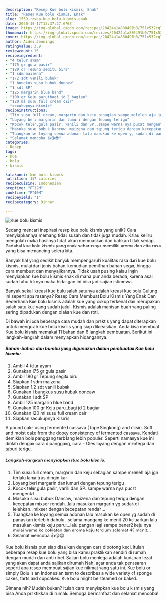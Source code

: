```yaml
---
description: "Resep Kue bolu kismis, Enak"
title: "Resep Kue bolu kismis, Enak"
slug: 1559-resep-kue-bolu-kismis-enak
date: 2020-10-17T13:37:27.676Z
image: https://img-global.cpcdn.com/recipes/20424a1a880491b0/751x532cq70/kue-bolu-kismis-foto-resep-utama.jpg
thumbnail: https://img-global.cpcdn.com/recipes/20424a1a880491b0/751x532cq70/kue-bolu-kismis-foto-resep-utama.jpg
cover: https://img-global.cpcdn.com/recipes/20424a1a880491b0/751x532cq70/kue-bolu-kismis-foto-resep-utama.jpg
author: Aiden Jennings
ratingvalue: 3.9
reviewcount: 15
recipeingredient:
- "4 telur ayam"
- "175 gr gula pasir"
- "180 gr Tepung segitu biru"
- "1 sdm maizena"
- "1/2 sdt vanili bubuk"
- "1 bungkus susu bubuk doncaw"
- "1 sdt SP"
- "125 margarin blue band"
- "100 gr Keju parutbagi jd 2 bagian"
- "120 ml susu full cream cair"
- "secukupnya Kismis"
recipeinstructions:
- "Tim susu full cream, margarin dan keju sebagian sampe meleleh aja jgn terlalu lama trus dingin kan"
- "Loyang beri margarin dan lumuri dengan tepung terigu"
- "Kocok telur,gula pasir, vanili dan SP..sampe warna nya pucat mengental..."
- "Masuka susu bubuk Dancow, maizena dan tepung terigu dengan kecepatan mixser rendah...lalu masukan margarin yg sudah di lelehkan...mixser dengan kecepatan rendah..."
- "Tuangkan ke loyang semua adonan lalu masukan ke open yg sudah di panaskan terlebih dahulu...selama mangang ke menit 20 keluarkan lalu masukan kismis keju parut...lalu pangan lagi sampe bener2 keju nya mulai warna ke coklatan dan aroma keju tercium selamat 45 menit..."
- "Selamat mencoba 👍😘😍"
categories:
- Resep
tags:
- kue
- bolu
- kismis

katakunci: kue bolu kismis 
nutrition: 157 calories
recipecuisine: Indonesian
preptime: "PT12M"
cooktime: "PT40M"
recipeyield: "1"
recipecategory: Dinner

---
```



![Kue bolu kismis](https://img-global.cpcdn.com/recipes/20424a1a880491b0/751x532cq70/kue-bolu-kismis-foto-resep-utama.jpg)

Sedang mencari inspirasi resep kue bolu kismis yang unik? Cara menyiapkannya memang tidak susah dan tidak juga mudah. Kalau keliru mengolah maka hasilnya tidak akan memuaskan dan bahkan tidak sedap. Padahal kue bolu kismis yang enak seharusnya memiliki aroma dan cita rasa yang bisa memancing selera kita.

Banyak hal yang sedikit banyak mempengaruhi kualitas rasa dari kue bolu kismis, mulai dari jenis bahan, kemudian pemilihan bahan segar, hingga cara membuat dan menyajikannya. Tidak usah pusing kalau ingin menyiapkan kue bolu kismis enak di mana pun anda berada, karena asal sudah tahu triknya maka hidangan ini bisa jadi sajian istimewa.

Banyak sekali kreasi kue bulu salah satunya adalah kreasi kue bolu Gulung ini seperti apa rasanya? Resep Cara Membuat Bolu Kismis Yang Enak Dan Sederhana Kue bolu kismis adalah kue yang cukup terkenal dan merupakan salah satu kue yang sudah jadul. Kismis adalah manisan buah yang paling sering dipadukan dengan olahan kue dan roti.


Di bawah ini ada beberapa cara mudah dan praktis yang dapat diterapkan untuk mengolah kue bolu kismis yang siap dikreasikan. Anda bisa membuat Kue bolu kismis memakai 11 bahan dan 6 langkah pembuatan. Berikut ini langkah-langkah dalam menyiapkan hidangannya.

<!--inarticleads1-->

##### Bahan-bahan dan bumbu yang digunakan dalam pembuatan Kue bolu kismis:

1. Ambil 4 telur ayam
1. Gunakan 175 gr gula pasir
1. Ambil 180 gr Tepung segitu biru
1. Siapkan 1 sdm maizena
1. Siapkan 1/2 sdt vanili bubuk
1. Gunakan 1 bungkus susu bubuk doncaw
1. Gunakan 1 sdt SP
1. Ambil 125 margarin blue band
1. Gunakan 100 gr Keju parut,bagi jd 2 bagian
1. Gunakan 120 ml susu full cream cair
1. Siapkan secukupnya Kismis


A pound cake using fermented cassava (Tape Singkong) and raisin. Soft and moist cake from the dooey consistency of fermented cassava. Kendati demikian bolu panggang terbilang lebih populer. Seperti namanya kue ini diolah dengan cara dipanggang, cara - Oles loyang dengan mentega dan taburi terigu. 

<!--inarticleads2-->

##### Langkah-langkah menyiapkan Kue bolu kismis:

1. Tim susu full cream, margarin dan keju sebagian sampe meleleh aja jgn terlalu lama trus dingin kan
1. Loyang beri margarin dan lumuri dengan tepung terigu
1. Kocok telur,gula pasir, vanili dan SP..sampe warna nya pucat mengental...
1. Masuka susu bubuk Dancow, maizena dan tepung terigu dengan kecepatan mixser rendah...lalu masukan margarin yg sudah di lelehkan...mixser dengan kecepatan rendah...
1. Tuangkan ke loyang semua adonan lalu masukan ke open yg sudah di panaskan terlebih dahulu...selama mangang ke menit 20 keluarkan lalu masukan kismis keju parut...lalu pangan lagi sampe bener2 keju nya mulai warna ke coklatan dan aroma keju tercium selamat 45 menit...
1. Selamat mencoba 👍😘😍


Kue bolu kismis pun siap disajikan dengan cara dipotong keci. Itulah beberapa resep kue bolu yang bisa kamu praktikkan sendiri di rumah dengan mudah dan anti ribet. Sajian bolu mentega adalah kudapan lezat yang akan dapat anda sajikan dirumah Nah, agar anda tak penasaran seperti apa resep membuat sajian kue nikmat yang satu ini. Kue bolu or simply Bolu is an Indonesian term to describes a wide variety of sponge cakes, tarts and cupcakes. Kue bolu might be steamed or baked. 

Gimana nih? Mudah bukan? Itulah cara menyiapkan kue bolu kismis yang bisa Anda praktikkan di rumah. Semoga bermanfaat dan selamat mencoba!
